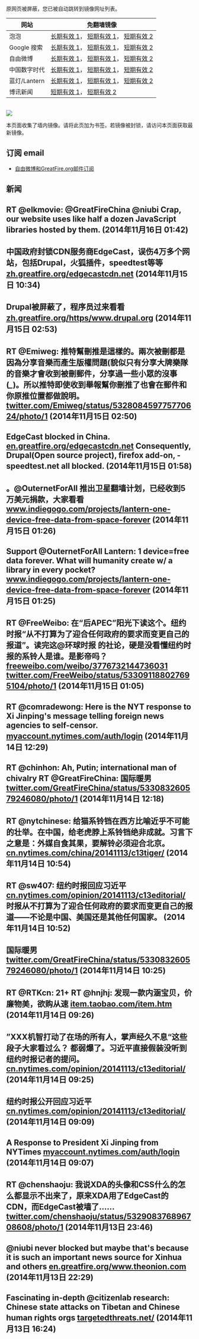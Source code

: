 <p>原网页被屏蔽，您已被自动跳转到镜像网址列表。</p>
<table>
    <thead>
        <tr>
            <th>网站</th>
            <th>免翻墙镜像</th>
        </tr>
    </thead>
    <tbody>    
        <tr>
            <td>泡泡</td>
            <td>            
                <a href="http://a984.da1.akamai.net/f/1/1/1/dci.download.akamai.com/35985/159415/1/p/" target="jx1">长期有效 1</a>，            
                <a href="https://paopao3.azurewebsites.net" target="jx2">短期有效 1</a>，            
                <a href="https://d19ysv8o6fv16v.cloudfront.net" target="jx3">短期有效 2</a>
            </td>
        </tr>    
        <tr>
            <td>Google 搜索</td>
            <td>            
                <a href="http://a978.g1.akamai.net/f/1/1/1/dci.download.akamai.com/35985/159415/1/g/" target="jx4">长期有效 1</a>，            
                <a href="https://865ba.azurewebsites.net" target="jx5">短期有效 1</a>，            
                <a href="https://d3vv89cvqbrqlq.cloudfront.net" target="jx6">短期有效 2</a>
            </td>
        </tr>    
        <tr>
            <td>自由微博</td>
            <td>            
                <a href="http://a978.g1.akamai.net/f/1/1/1/dci.download.akamai.com/35985/159415/1/f/" target="jx7">长期有效 1</a>，            
                <a href="https://fw6.azurewebsites.net" target="jx8">短期有效 1</a>，            
                <a href="https://d2fstso2jh4dhr.cloudfront.net" target="jx9">短期有效 2</a>
            </td>
        </tr>    
        <tr>
            <td>中国数字时代</td>
            <td>            
                <a href="http://e3191.dscc.akamaiedge.net/f/1/1/1/dci.download.akamai.com/35985/159415/1/c/" target="jx10">长期有效 1</a>，            
                <a href="https://39bf.azurewebsites.net" target="jx11">短期有效 1</a>，            
                <a href="https://dazdu2iuzl72b.cloudfront.net" target="jx12">短期有效 2</a>
            </td>
        </tr>    
        <tr>
            <td>蓝灯/Lantern</td>
            <td>            
                <a href="http://a859.g4.akamai.net/f/1/1/1/dci.download.akamai.com/35985/159415/1/l/" target="jx13">长期有效 1</a>，            
                <a href="https://c7511.azurewebsites.net" target="jx14">短期有效 1</a>，            
                <a href="https://dx1djqjpnvurw.cloudfront.net" target="jx15">短期有效 2</a>
            </td>
        </tr>    
        <tr>
            <td>博讯新闻</td>
            <td>            
                <a href="https://boxun2.azurewebsites.net" target="jx16">短期有效 1</a>，            
                <a href="https://d3588w5hqzcepn.cloudfront.net" target="jx17">短期有效 2</a>
            </td>
        </tr>
    </tbody>
</table>
<br/>
<img src="https://raw.githubusercontent.com/greatfire/z/master/logos.gif" />

本页面收集了墙内镜像。请将此页加为书签。若镜像被封锁，请访问本页面获取最新镜像。

## 订阅 email
* <a href="https://b.us7.list-manage.com/subscribe?u=854fca58782082e0cbdf204a0&id=c78949b93c">自由微博和GreatFire.org邮件订阅</a>
    
## 新闻
RT @elkmovie: @GreatFireChina @niubi Crap, our website uses like half a dozen JavaScript libraries hosted by them. (2014年11月16日 01:42)
 ---
中国政府封锁CDN服务商EdgeCast，误伤4万多个网站，包括Drupal，火狐插件，speedtest等等 <a href="https://zh.greatfire.org/edgecastcdn.net" target="_BLANK">zh.greatfire.org/edgecastcdn.net</a> (2014年11月15日 10:34)
 ---
Drupal被屏蔽了，程序员过来看看 <a href="https://zh.greatfire.org/https/www.drupal.org" target="_BLANK">zh.greatfire.org/https/www.drupal.org</a> (2014年11月15日 02:53)
 ---
RT @Emiweg: 推特幫刪推是這樣的。兩次被刪都是因為分享音樂而產生版權問題(貌似只有分享大牌樂隊的音樂才會收到被刪郵件，分享過一些小眾的沒事(*_*)。所以推特即使收到舉報幫你刪推了也會在郵件和你原推位置都做說明。 <a href="https://twitter.com/Emiweg/status/532808459775770624/photo/1" target="_BLANK">twitter.com/Emiweg/status/532808459775770624/photo/1</a> (2014年11月15日 02:50)
 ---
EdgeCast blocked in China. <a href="https://en.greatfire.org/edgecastcdn.net" target="_BLANK">en.greatfire.org/edgecastcdn.net</a> Consequently, Drupal(Open source project), firefox add-on, -speedtest.net all blocked. (2014年11月15日 01:58)
 ---
。@OuternetForAll 推出卫星翻墙计划，已经收到5万美元捐款，大家看看 <a href="https://www.indiegogo.com/projects/lantern-one-device-free-data-from-space-forever" target="_BLANK">www.indiegogo.com/projects/lantern-one-device-free-data-from-space-forever</a> (2014年11月15日 01:26)
 ---
Support @OuternetForAll Lantern: 1 device=free data forever. What will humanity create w/ a library in every pocket? <a href="https://www.indiegogo.com/projects/lantern-one-device-free-data-from-space-forever" target="_BLANK">www.indiegogo.com/projects/lantern-one-device-free-data-from-space-forever</a> (2014年11月15日 01:25)
 ---
RT @FreeWeibo: 在“后APEC”阳光下读这个。纽约时报“从不打算为了迎合任何政府的要求而变更自己的报道”。读完这@环球时报 的社论，硬是没看懂纽约时报的系铃人是谁。是影帝吗？ <a href="https://freeweibo.com/weibo/3776732144736031" target="_BLANK">freeweibo.com/weibo/3776732144736031</a> <a href="https://twitter.com/FreeWeibo/status/533091188027695104/photo/1" target="_BLANK">twitter.com/FreeWeibo/status/533091188027695104/photo/1</a> (2014年11月15日 01:05)
 ---
RT @comradewong: Here is the NYT response to Xi Jinping's message telling foreign news agencies to self-censor. <a href="https://myaccount.nytimes.com/auth/login?URI=http%3A%2F%2Fwww.nytimes.com%2F2014%2F11%2F13%2Fopinion%2Fa-response-to-president-xi-jinping.html%3Fsmid%3Dtw-share%26_r%3D5&REFUSE_COOKIE_ERROR=SHOW_ERROR" target="_BLANK">myaccount.nytimes.com/auth/login</a> (2014年11月14日 12:29)
 ---
RT @chinhon: Ah, Putin; international man of chivalry RT @GreatFireChina: 国际暖男 <a href="https://twitter.com/GreatFireChina/status/533083260579246080/photo/1" target="_BLANK">twitter.com/GreatFireChina/status/533083260579246080/photo/1</a> (2014年11月14日 12:18)
 ---
RT @nytchinese: 给猫系铃铛在西方比喻近乎不可能的壮举。在中国，给老虎脖上系铃铛绝非成就。习言下之意是：外媒自食其果，要解铃必须迎合北京。<a href="http://cn.nytimes.com/china/20141113/c13tiger/" target="_BLANK">cn.nytimes.com/china/20141113/c13tiger/</a> (2014年11月14日 10:54)
 ---
RT @sw407: 纽约时报回应习近平<a href="http://cn.nytimes.com/opinion/20141113/c13editorial/" target="_BLANK">cn.nytimes.com/opinion/20141113/c13editorial/</a>  时报从不打算为了迎合任何政府的要求而变更自己的报道——不论是中国、美国还是其他任何国家。 (2014年11月14日 10:52)
 ---
国际暖男 <a href="https://twitter.com/GreatFireChina/status/533083260579246080/photo/1" target="_BLANK">twitter.com/GreatFireChina/status/533083260579246080/photo/1</a> (2014年11月14日 10:25)
 ---
RT @RTKcn: 21+ RT @hnjhj: 发现一款内涵宝贝，价廉物美，欲购从速 <a href="http://item.taobao.com/item.htm?id=15313110296" target="_BLANK">item.taobao.com/item.htm</a> (2014年11月14日 09:26)
 ---
”XXX机智打动了在场的所有人，掌声经久不息“这些段子大家看过么？ 都弱爆了。习近平直接假装没听到纽约时报记者的提问。 <a href="http://cn.nytimes.com/opinion/20141113/c13editorial/" target="_BLANK">cn.nytimes.com/opinion/20141113/c13editorial/</a> (2014年11月14日 09:25)
 ---
纽约时报公开回应习近平 <a href="http://cn.nytimes.com/opinion/20141113/c13editorial/" target="_BLANK">cn.nytimes.com/opinion/20141113/c13editorial/</a> (2014年11月14日 09:09)
 ---
A Response to President Xi Jinping from NYTimes <a href="https://myaccount.nytimes.com/auth/login?URI=http%3A%2F%2Fwww.nytimes.com%2F2014%2F11%2F13%2Fopinion%2Fa-response-to-president-xi-jinping.html%3F_r%3D5&REFUSE_COOKIE_ERROR=SHOW_ERROR" target="_BLANK">myaccount.nytimes.com/auth/login</a> (2014年11月14日 09:07)
 ---
RT @chenshaoju: 我说XDA的头像和CSS什么的怎么都显示不出来了，原来XDA用了EdgeCast的CDN，而EdgeCast被墙了…… <a href="https://twitter.com/chenshaoju/status/532908376896708608/photo/1" target="_BLANK">twitter.com/chenshaoju/status/532908376896708608/photo/1</a> (2014年11月13日 23:46)
 ---
@niubi never blocked but maybe that's because it is such an important news source for Xinhua and others <a href="https://en.greatfire.org/www.theonion.com" target="_BLANK">en.greatfire.org/www.theonion.com</a> (2014年11月13日 22:29)
 ---
Fascinating in-depth @citizenlab research: Chinese state attacks on Tibetan and Chinese human rights orgs <a href="https://targetedthreats.net/" target="_BLANK">targetedthreats.net/</a> (2014年11月13日 16:24)
 ---
